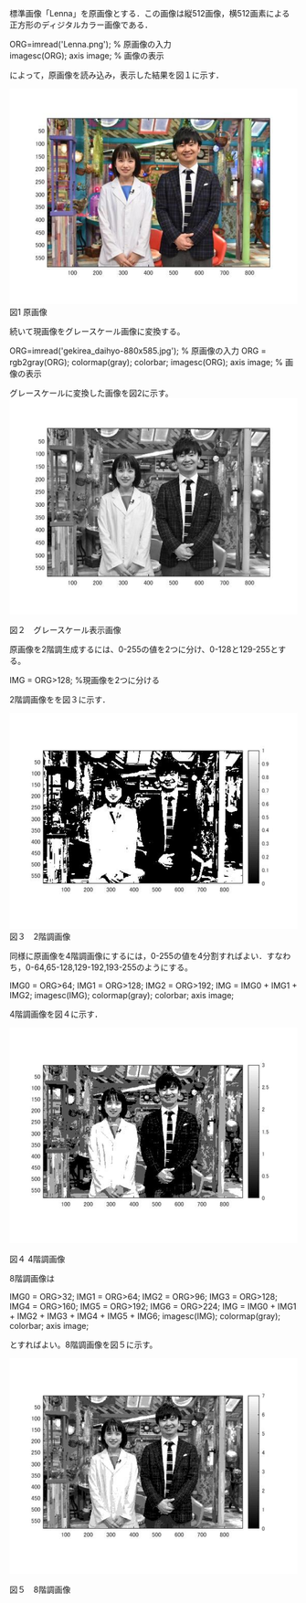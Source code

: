 標準画像「Lenna」を原画像とする．この画像は縦512画像，横512画素による正方形のディジタルカラー画像である．

ORG=imread('Lenna.png'); % 原画像の入力  
imagesc(ORG); axis image; % 画像の表示

によって，原画像を読み込み，表示した結果を図１に示す．

![原画像](https://github.com/SakumaTomohiro/lecture_image_processing/blob/master/image/gekirea1.jpg)  
図1 原画像

続いて現画像をグレースケール画像に変換する。

ORG=imread('gekirea_daihyo-880x585.jpg'); % 原画像の入力
ORG = rgb2gray(ORG); colormap(gray); colorbar;
imagesc(ORG); axis image; % 画像の表示

グレースケールに変換した画像を図2に示す。
![原画像](https://github.com/SakumaTomohiro/lecture_image_processing/blob/master/image/gekirea20.jpg) 

図２　グレースケール表示画像

原画像を2階調生成するには、0-255の値を2つに分け、0-128と129-255とする。

IMG = ORG>128; %現画像を2つに分ける

2階調画像をを図３に示す．

![原画像](https://github.com/SakumaTomohiro/lecture_image_processing/blob/master/image/gekirea2a.jpg)  
図３　2階調画像

同様に原画像を4階調画像にするには，0-255の値を4分割すればよい．すなわち，0-64,65-128,129-192,193-255のようにする。

IMG0 = ORG>64;
IMG1 = ORG>128;
IMG2 = ORG>192;
IMG = IMG0 + IMG1 + IMG2;
imagesc(IMG); colormap(gray); colorbar;  axis image;

4階調画像を図４に示す．

![原画像](https://github.com/SakumaTomohiro/lecture_image_processing/blob/master/image/gekirea2b.jpg)  

図４ 4階調画像



8階調画像は

IMG0 = ORG>32;
IMG1 = ORG>64;
IMG2 = ORG>96;
IMG3 = ORG>128;
IMG4 = ORG>160;
IMG5 = ORG>192;
IMG6 = ORG>224;
IMG = IMG0 + IMG1 + IMG2 + IMG3 + IMG4 + IMG5 + IMG6;
imagesc(IMG); colormap(gray); colorbar;  axis image;

とすればよい。8階調画像を図５に示す。

![原画像](https://github.com/SakumaTomohiro/lecture_image_processing/blob/master/image/gekirea2d.jpg)  

図５　8階調画像
